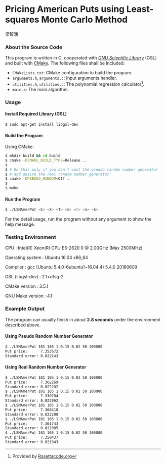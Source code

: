 Pricing American Puts using Least-squares Monte Carlo Method
============================================================
梁智湧

### About the Source Code
This program is written in C, cooperated with *[GNU Scientific Library][GSL]* (GSL) and built with [CMake][]. The following files shall be included:

- `CMakeLists.txt`: CMake configuration to build the program.
- `arguments.h`, `arguments.c`: Input arguments handler.
- `utilities.h`, `utilities.c`: The polynomial regression calculator[^polyfit].
- `main.c`: The main algorithm.

### Usage

#### Install Required Library (GSL)
```bash
$ sudo apt-get install libgsl-dev
```

#### Build the Program
Using CMake:
```bash
$ mkdir build && cd build
$ cmake -DCMAKE_BUILD_TYPE=Release ..
$
$ # Do this only if you don't want the pseudo random number generator
$ # and desire the real random number generator:
$ cmake -DPSEUDO_RANDOM=Off .
$
$ make
```

#### Run the Program
```bash
$ ./LSMAmerPut <S> <X> <T> <σ> <r> <n> <k>
```

For the detail usage, run the program without any argument to show the help message.

### Testing Environment

CPU
: Intel(R) Xeon(R) CPU E5-2620 0 @ 2.00GHz (Max 2500MHz)

Operating system
: Ubuntu 16.04 x86\_64

Compiler
: gcc (Ubuntu 5.4.0-6ubuntu1~16.04.4) 5.4.0 20160609

GSL (libgsl-dev)
: 2.1+dfsg-2

CMake version
: 3.5.1

GNU Make version
: 4.1

### Example Output

The program can usually finish in about **2.8 seconds** under the environment described above.

#### Using Pseudo Random Number Generator
```bash
$ ./LSMAmerPut 101 105 1 0.15 0.02 50 100000
Put price:      7.353672
Standard error: 0.022143
```

#### Using Real Random Number Generator
```bash
$ ./LSMAmerPut 101 105 1 0.15 0.02 50 100000
Put price:      7.362269
Standard error: 0.022282
$ ./LSMAmerPut 101 105 1 0.15 0.02 50 100000
Put price:      7.330704
Standard error: 0.022062
$ ./LSMAmerPut 101 105 1 0.15 0.02 50 100000
Put price:      7.368418
Standard error: 0.022208
$ ./LSMAmerPut 101 105 1 0.15 0.02 50 100000
Put price:      7.361743
Standard error: 0.022085
$ ./LSMAmerPut 101 105 1 0.15 0.02 50 100000
Put price:      7.350437
Standard error: 0.021943
```

[GSL]: https://www.gnu.org/software/gsl/
[CMake]: https://cmake.org
[^polyfit]: Provided by [Rosettacode.org](https://rosettacode.org/wiki/Polynomial_regression#C)
